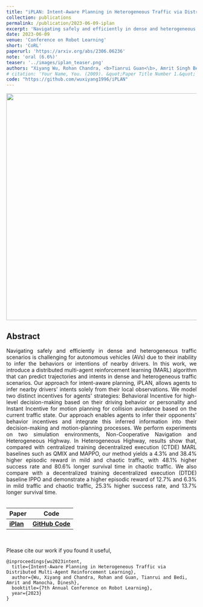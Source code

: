 ```yaml
---
title: "iPLAN: Intent-Aware Planning in Heterogeneous Traffic via Distributed Multi-Agent Reinforcement Learning"
collection: publications
permalink: /publication/2023-06-09-iplan
excerpt: 'Navigating safely and efficiently in dense and heterogeneous traffic scenarios is challenging for autonomous vehicles (AVs) due to their inability to infer the behaviors or intentions of nearby drivers. In this work, we introduce a distributed multi-agent reinforcement learning (MARL) algorithm that can predict trajectories and intents in dense and heterogeneous traffic scenarios. Our approach for intent-aware planning, iPLAN, allows agents to infer nearby drivers intents solely from their local observations. We model two distinct incentives for agents strategies: Behavioral Incentive for high-level decision-making based on their driving behavior or personality and Instant Incentive for motion planning for collision avoidance based on the current traffic state. Our approach enables agents to infer their opponents' behavior incentives and integrate this inferred information into their decision-making and motion-planning processes. We perform experiments on two simulation environments, Non-Cooperative Navigation and Heterogeneous Highway. In Heterogeneous Highway, results show that, compared with centralized training decentralized execution (CTDE) MARL baselines such as QMIX and MAPPO, our method yields a 4.3% and 38.4% higher episodic reward in mild and chaotic traffic, with 48.1% higher success rate and 80.6% longer survival time in chaotic traffic. We also compare with a decentralized training decentralized execution (DTDE) baseline IPPO and demonstrate a higher episodic reward of 12.7% and 6.3% in mild traffic and chaotic traffic, 25.3% higher success rate, and 13.7% longer survival time.'
date: 2023-06-09
venue: 'Conference on Robot Learning'
short: 'CoRL'
paperurl: 'https://arxiv.org/abs/2306.06236'
note: 'oral (6.6%)'
teaser: '../images/iplan_teaser.png'
authors: "Xiyang Wu, Rohan Chandra, <b>Tianrui Guan<\b>, Amrit Singh Bedi, Dinesh Manocha"
# citation: 'Your Name, You. (2009). &quot;Paper Title Number 1.&quot; <i>Journal 1</i>. 1(1).'
code: "https://github.com/wuxiyang1996/iPLAN"
---
```

<p style="text-align:center;">
<img src="../images/sc-iplan_teaser.png" width="600">
</p>

## Abstract
<div style="text-align: justify"> Navigating safely and efficiently in dense and heterogeneous traffic scenarios is challenging for autonomous vehicles (AVs) due to their inability to infer the behaviors or intentions of nearby drivers. In this work, we introduce a distributed multi-agent reinforcement learning (MARL) algorithm that can predict trajectories and intents in dense and heterogeneous traffic scenarios. Our approach for intent-aware planning, iPLAN, allows agents to infer nearby drivers' intents solely from their local observations. We model two distinct incentives for agents' strategies: Behavioral Incentive for high-level decision-making based on their driving behavior or personality and Instant Incentive for motion planning for collision avoidance based on the current traffic state. Our approach enables agents to infer their opponents' behavior incentives and integrate this inferred information into their decision-making and motion-planning processes. We perform experiments on two simulation environments, Non-Cooperative Navigation and Heterogeneous Highway. In Heterogeneous Highway, results show that, compared with centralized training decentralized execution (CTDE) MARL baselines such as QMIX and MAPPO, our method yields a 4.3% and 38.4% higher episodic reward in mild and chaotic traffic, with 48.1% higher success rate and 80.6% longer survival time in chaotic traffic. We also compare with a decentralized training decentralized execution (DTDE) baseline IPPO and demonstrate a higher episodic reward of 12.7% and 6.3% in mild traffic and chaotic traffic, 25.3% higher success rate, and 13.7% longer survival time. </div>
<br>


|Paper|Code| 
|---|---|
|[**iPlan**](https://arxiv.org/abs/2306.06236) | [**GitHub Code**](https://github.com/wuxiyang1996/iPLAN)| 
<br>

Please cite our work if you found it useful,

```
@inproceedings{wu2023intent,
  title={Intent-Aware Planning in Heterogeneous Traffic via Distributed Multi-Agent Reinforcement Learning},
  author={Wu, Xiyang and Chandra, Rohan and Guan, Tianrui and Bedi, Amrit and Manocha, Dinesh},
  booktitle={7th Annual Conference on Robot Learning},
  year={2023}
}
```

